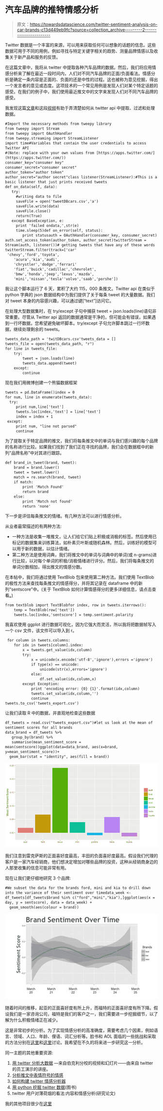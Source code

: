 # 汽车品牌的推特情感分析

> 原文：<https://towardsdatascience.com/twitter-sentiment-analysis-on-car-brands-c13d449eb9fc?source=collection_archive---------2----------------------->

Twitter 数据是一个丰富的来源，可以用来获取任何可以想象的话题的信息。这些数据可用于不同的用例，例如寻找与特定关键字相关的趋势、测量品牌情感以及收集关于新产品和服务的反馈。

在这篇文章中，我将从 twitter 中提取各种汽车品牌的数据。然后，我们将应用情感分析来了解在最近一段时间内，人们对不同汽车品牌的正面/负面看法。情感分析是确定一条内容是正面的、负面的还是中性的过程。这也被称为意见挖掘，得出一个发言者的意见或态度。这项技术的一个常见用例是发现人们对某个特定话题的感受。在我们的例子中，我们使用最近推文中的文字来发现人们对不同汽车品牌的感受。

我发现这篇[文章](http://adilmoujahid.com/posts/2014/07/twitter-analytics/)和这段[视频](https://pythonprogramming.net/twitter-api-streaming-tweets-python-tutorial/?completed=/mysql-live-database-example-streaming-data/)有助于弄清楚如何从 twitter api 中提取、过滤和处理数据。

```
#Import the necessary methods from tweepy library
from tweepy import Stream
from tweepy import OAuthHandler
from tweepy.streaming import StreamListener
import time#Variables that contain the user credentials to access Twitter API
#(Note: replace with your own values from [https://apps.twitter.com/](https://apps.twitter.com/))
consumer_key="consumer key"
consumer_secret="consumer secret"
author_token="author token"
author_secret="author secret"class listener(StreamListener):#This is a basic listener that just prints received tweets
def on_data(self, data):
   try:
     #writing data to file
     saveFile = open('tweetDBcars.csv','a')
     saveFile.write(data)
     saveFile.close()
     return(True)
   except BaseException, e:
     print 'failed ondata,',str(e)
     time.sleep(5)def on_error(self, status):
        print statusauth = OAuthHandler(consumer_key, consumer_secret)
auth.set_access_token(author_token, author_secret)twitterStream = Stream(auth, listener())# getting tweets that have any of these words
twitterStream.filter(track=['car' 
 'chevy','ford','toyota',
    'acura','kia','audi',
    'chrystler','dodge','ferrari'
    'fiat','buick','cadillac','chevrolet',
    'bmw','honda','jeep','lexus','mazda',
    'mini','nissan','tesla''volvo','saab','porshe'])
```

我让这个脚本运行了 6 天，累积了大约 115，000 条推文。Twitter api 在类似于 python 字典的 json 数据结构中为我们提供了关于每条 tweet 的大量数据。我们对 tweet 本身的内容感兴趣，可以通过键[“text”]访问它。

在处理大型数据集时，在 try/except 子句中捕获 tweet = json.loads(line)语句非常重要。尽管从 Twitter api 返回的数据通常是干净的，但可能会有错误，如果遇到一行坏数据，您希望避免破坏脚本。try/except 子句允许脚本跳过一行坏数据，继续处理剩余的 tweets。

```
tweets_data_path = 'twitDBcars.csv'tweets_data = []
tweets_file = open(tweets_data_path, "r")
for line in tweets_file:
    try:
        tweet = json.loads(line)
        tweets_data.append(tweet)
    except:
        continue
```

现在我们用微博创建一个熊猫数据框架

```
tweets = pd.DataFrame()index = 0
for num, line in enumerate(tweets_data):
  try:
     print num,line['text']
     tweets.loc[index,'text'] = line['text']
     index = index + 1 
 except:
     print num, "line not parsed"
     continue
```

为了提取关于特定品牌的推文，我们将每条推文中的单词与我们感兴趣的每个品牌的名称进行比较。如果我们找到了我们正在寻找的品牌，我们会在数据框中的新列“品牌名称”中对其进行跟踪。

```
def brand_in_tweet(brand, tweet):
    brand = brand.lower()
    tweet = tweet.lower()
    match = re.search(brand, tweet)
    if match:
        print 'Match Found'
        return brand
    else:
        print 'Match not found'
        return 'none'
```

下一步是评估每条推文的情绪。有几种方法可以进行情感分析。

从业者最常描述的有两种方法:

*   一种方法是收集一堆推文，让人们给它们贴上积极或消极的标签。然后使用已标记的数据集来训练算法，如朴素贝叶斯或随机森林。然后，训练好的模型可以用于新的数据，以估计情绪。
*   第二种方法是使用词典，我们将推文中的单词与词典中的单词(或 n-grams)进行比较，以对每个单词的积极/消极情绪进行评分。然后，我们将每条推文的单词分数相加，得出推文的情感分数。

在本帖中，我们将通过使用 TextBlob 包来使用第二种方法。我们使用 TextBlob 的极性方法来查找每条推文的情感得分，并将其记录在 dataframe 中的新列“sentscore”中。(关于 TextBlob 如何计算情感得分的更多详细信息，请点击查看[。)](http://textblob.readthedocs.io/en/latest/advanced_usage.html#sentiment-analyzers)

```
from textblob import TextBlobfor index, row in tweets.iterrows():
    temp = TextBlob(row['text'])
    tweets.loc[index,'sentscore'] = temp.sentiment.polarity
```

我喜欢使用 ggplot 进行数据可视化，因为它强大而灵活，所以我将把数据帧写入一个 csv 文件，该文件可以导入到 r。

```
 for column in tweets.columns:
    for idx in tweets[column].index:
        x = tweets.get_value(idx,column)
        try:
            x = unicode(x.encode('utf-8','ignore'),errors ='ignore')          
            if type(x) == unicode:
                unicode(str(x),errors='ignore')
            else: 
                df.set_value(idx,column,x)
        except Exception:
            print 'encoding error: {0} {1}'.format(idx,column)
            tweets.set_value(idx,column,'')
            continue
tweets.to_csv('tweets_export.csv')
```

让我们读取 R 中的数据，并直观地检查这些数据

```
df_tweets = read.csv("tweets_export.csv")#let us look at the mean of sentiment scores for all brands
data_brand = df_tweets %>%
   group_by(brand) %>%
   summarise(mean_sentiment_score = mean(sentscore))ggplot(data=data_brand, aes(x=brand, y=mean_sentiment_score))+
  geom_bar(stat = "identity", aes(fill = brand))
```

![](img/e5d382df969271116cab1548740fe876.png)

我们注意到雷克萨斯的正面喜好度最高，丰田的负面喜好度最高。假设我们代理的客户是一家汽车经销商，他们想决定增加对哪些品牌的投资，这种从经销商身边的人那里收集的信息可能非常有用。

现在让我们更仔细地研究 3 个品牌:

```
#We subset the data for the brands ford, mini and kia to drill down into the variance of their sentiment over timedata_week <- df_tweets[df_tweets$brand %in% c("ford","mini","kia"),]ggplot(aes(x = day, y = sentscore), data = data_week) + 
  geom_smooth(aes(colour = brand))
```

![](img/7d5fd0f12329bc87bdd3292cb1e1e72a.png)

随着时间的推移，起亚的正面喜好度有所上升，而福特的正面喜好度有所下降。假设我们是一家咨询公司，福特是我们的客户之一，我们需要进一步挖掘细节，以了解为什么积极情绪正在减少。

这是非常初步的分析。为了实现情感分析的高准确度，需要考虑几个因素，例如语言、领域、人口、年龄、俚语、词汇分析等。脸书和 AOL 面临的一些挑战和采取的方法分别在[这里](https://www.youtube.com/watch?v=y3ZTKFZ-1QQ)和[这里](https://vimeo.com/24005684)讨论。我希望在不久的将来进一步研究这一分析。

同一主题的其他重要资源:

1.  [用 twitter 分析大数据](https://blogs.ischool.berkeley.edu/i290-abdt-s12/) —来自伯克利分校的视频和幻灯片——由来自 twitter 的员工演示的讲座。
2.  [分析推文中表情符号的情感](http://districtdatalabs.silvrback.com/modern-methods-for-sentiment-analysis)
3.  [如何构建 twitter 情感分析器](https://www.ravikiranj.net/posts/2012/code/how-build-twitter-sentiment-analyzer/)
4.  [用 python 挖掘 twitter 数据](https://marcobonzanini.com/2015/03/02/mining-twitter-data-with-python-part-1/)(图书)
5.  twitter 用户对薄荷烟的看法:内容和情感分析(研究论文)

我的其他项目很少在[这里](https://deepthimo.github.io/)